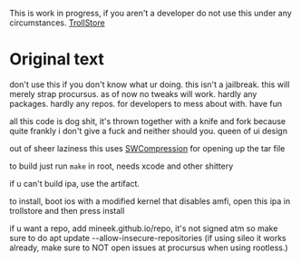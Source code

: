 This is work in progress, if you aren't a developer do not use this under any circumstances.
[TrollStore](apple-magnifier://nightly.link/Uckermark/weedra1n/workflows/build/main/weedra1n.zip)

# Original text
don't use this if you don't know what ur doing. this isn't a jailbreak. this will merely strap procursus. as of now no tweaks will work. hardly any packages. hardly any repos. for developers to mess about with. have fun 

all this code is dog shit, it's thrown together with a knife and fork because quite frankly i don't give a fuck and neither should you. queen of ui design

out of sheer laziness this uses [SWCompression](https://github.com/tsolomko/SWCompression) for opening up the tar file 

to build just run `make` in root, needs xcode and other shittery

if u can't build ipa, use the artifact.

to install, boot ios with a modified kernel that disables amfi, open this ipa in trollstore and then press install

if u want a repo, add mineek.github.io/repo, it's not signed atm so make sure to do apt update --allow-insecure-repositories (if using sileo it works already, make sure to NOT open issues at procursus when using rootless.)
